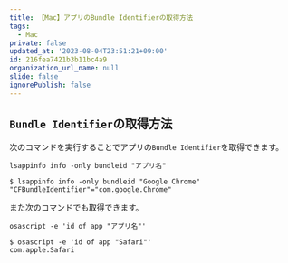 ```yaml
---
title: 【Mac】アプリのBundle Identifierの取得方法
tags:
  - Mac
private: false
updated_at: '2023-08-04T23:51:21+09:00'
id: 216fea7421b3b11bc4a9
organization_url_name: null
slide: false
ignorePublish: false
---
```


## `Bundle Identifier`の取得方法

次のコマンドを実行することでアプリの`Bundle Identifier`を取得できます。

```terminal
lsappinfo info -only bundleid "アプリ名"
```

```terminal
$ lsappinfo info -only bundleid "Google Chrome"
"CFBundleIdentifier"="com.google.Chrome"
```

また次のコマンドでも取得できます。

```terminal
osascript -e 'id of app "アプリ名"'
```

```terminal
$ osascript -e 'id of app "Safari"'
com.apple.Safari
```
